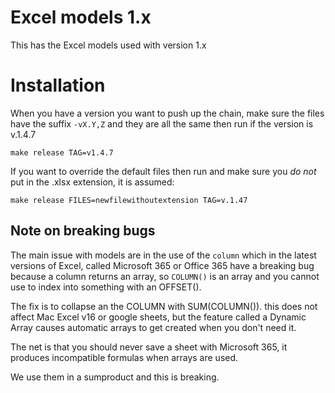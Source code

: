 # Excel models 1.x

This has the Excel models used with version 1.x

# Installation

When you have a version you want to push up the chain, make sure the files have
the suffix `-vX.Y,Z` and they are all the same then run if the version is
v.1.4.7

```
make release TAG=v1.4.7
```

If you want to override the default files then run and make sure you *do not*
put in the .xlsx extension, it is assumed:

```
make release FILES=newfilewithoutextension TAG=v.1.47
```


## Note on breaking bugs

The main issue with models are in the use of the `column` which in the latest
versions of Excel, called Microsoft 365 or Office 365 have a breaking bug
because a column returns an array, so `COLUMN()` is an array and you cannot use
to index into something with an OFFSET().

The fix is to collapse an the COLUMN with SUM(COLUMN()). this does not affect
Mac Excel v16 or google sheets, but the feature called a Dynamic Array causes
automatic arrays to get created when you don't need it.

The net is that you should never save a sheet with Microsoft 365, it produces
incompatible formulas when arrays are used.

We use them in a sumproduct and this is breaking.

